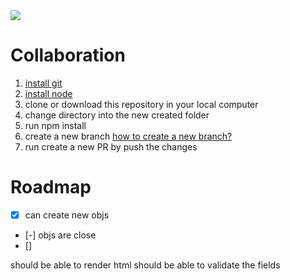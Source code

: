 <img src="https://github.com/gabojkz/node-html-form/blob/feature/typescript/logo.png">

# Collaboration

1. [install git](https://git-scm.com/downloads)
2. [install node](https://nodejs.org/en/)
3. clone or download this repository in your local computer
4. change directory into the new created folder
5. run npm install
6. create a new branch [how to create a new branch?](https://github.com/Kunena/Kunena-Forum/wiki/Create-a-new-branch-with-git-and-manage-branches)
7. run create a new PR by push the changes

# Roadmap
  - [x] can create new objs
  - [-] objs are close
  - [] 

should be able to render html
should be able to validate the fields